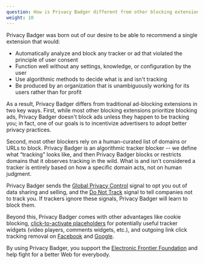 ```yaml
---
question: How is Privacy Badger different from other blocking extensions?
weight: 10
---
```


Privacy Badger was born out of our desire to be able to recommend a single extension that would:

- Automatically analyze and block any tracker or ad that violated the principle of user consent
- Function well without any settings, knowledge, or configuration by the user
- Use algorithmic methods to decide what is and isn't tracking
- Be produced by an organization that is unambiguously working for its users rather than for profit

As a result, Privacy Badger differs from traditional ad-blocking extensions in two key ways. First, while most other blocking extensions prioritize blocking ads, Privacy Badger doesn't block ads unless they happen to be tracking you; in fact, one of our goals is to incentivize advertisers to adopt better privacy practices.

Second, most other blockers rely on a human-curated list of domains or URLs to block. Privacy Badger is an algorithmic tracker blocker -- we define what “tracking” looks like, and then Privacy Badger blocks or restricts domains that it observes tracking in the wild. What is and isn’t considered a tracker is entirely based on how a specific domain acts, not on human judgment.

Privacy Badger sends the [Global Privacy Control](https://globalprivacycontrol.org/) signal to opt you out of data sharing and selling, and the [Do Not Track](https://www.eff.org/issues/do-not-track) signal to tell companies not to track you. If trackers ignore these signals, Privacy Badger will learn to block them.

Beyond this, Privacy Badger comes with other advantages like cookie blocking, [click-to-activate placeholders](#How-does-Privacy-Badger-handle-social-media-widgets) for potentially useful tracker widgets (video players, comments widgets, etc.), and outgoing link click tracking removal on [Facebook](https://www.eff.org/deeplinks/2018/05/privacy-badger-rolls-out-new-ways-fight-facebook-tracking) and [Google](https://www.eff.org/deeplinks/2018/10/privacy-badger-now-fights-more-sneaky-google-tracking).

By using Privacy Badger, you support the [Electronic Frontier Foundation](https://www.eff.org/) and help fight for a better Web for everybody.
